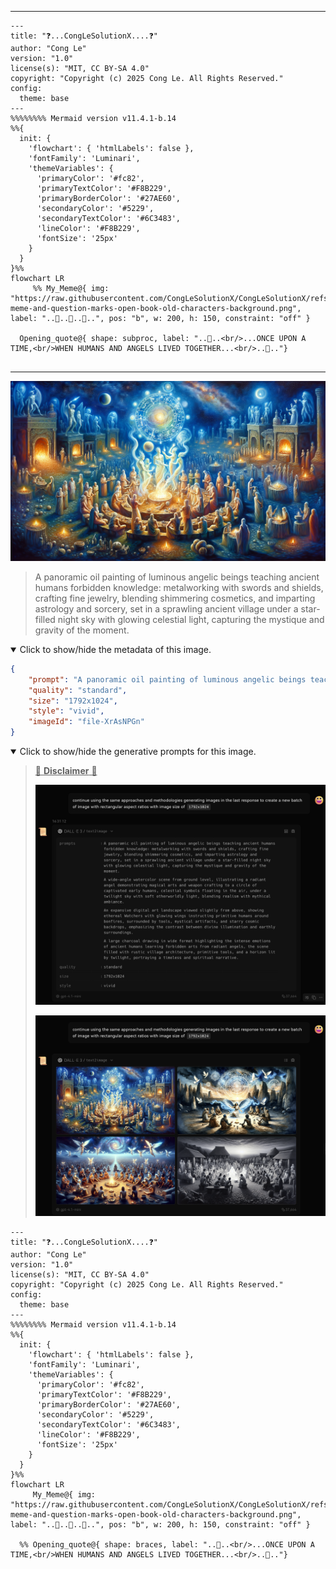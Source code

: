 
----

```mermaid
---
title: "❓...CongLeSolutionX....❓"
author: "Cong Le"
version: "1.0"
license(s): "MIT, CC BY-SA 4.0"
copyright: "Copyright (c) 2025 Cong Le. All Rights Reserved."
config:
  theme: base
---
%%%%%%%% Mermaid version v11.4.1-b.14
%%{
  init: {
    'flowchart': { 'htmlLabels': false },
    'fontFamily': 'Luminari',
    'themeVariables': {
      'primaryColor': '#fc82',
      'primaryTextColor': '#F8B229',
      'primaryBorderColor': '#27AE60',
      'secondaryColor': '#5229',
      'secondaryTextColor': '#6C3483',
      'lineColor': '#F8B229',
      'fontSize': '25px'
    }
  }
}%%
flowchart LR
     %% My_Meme@{ img: "https://raw.githubusercontent.com/CongLeSolutionX/CongLeSolutionX/refs/heads/main/assets/images/My-meme-and-question-marks-open-book-old-characters-background.png", label: "..🙉..👀..📖..", pos: "b", w: 200, h: 150, constraint: "off" }
   
  Opening_quote@{ shape: subproc, label: "..👀..<br/>...ONCE UPON A TIME,<br/>WHEN HUMANS AND ANGELS LIVED TOGETHER...<br/>..👀.."}


```

----

![Tutelage of Forbidden Arts (1 Enoch 7-8)](./The_Book_of_Enoch_Ethiopic_Version/ASSETS/Tutelage_of_Forbidden_Arts_1_Enoch_7_8/Tutelage_of_Forbidden_Arts_1_Enoch_7_8_Pic2.png)

> A panoramic oil painting of luminous angelic beings teaching ancient humans forbidden knowledge: metalworking with swords and shields, crafting fine jewelry, blending shimmering cosmetics, and imparting astrology and sorcery, set in a sprawling ancient village under a star-filled night sky with glowing celestial light, capturing the mystique and gravity of the moment.

<details open>
<summary>Click to show/hide the metadata of this image.</summary>

```json
{
    "prompt": "A panoramic oil painting of luminous angelic beings teaching ancient humans forbidden knowledge: metalworking with swords and shields, crafting fine jewelry, blending shimmering cosmetics, and imparting astrology and sorcery, set in a sprawling ancient village under a star-filled night sky with glowing celestial light, capturing the mystique and gravity of the moment.",
    "quality": "standard",
    "size": "1792x1024",
    "style": "vivid",
    "imageId": "file-XrAsNPGn"
}
```

</details>


<details open>
<summary>Click to show/hide the generative prompts for this image.</summary>

> <ins>📢 **Disclaimer** 🚨</ins>
>
> ![Tutelage_of_Forbidden_Arts_1_Enoch_7_8_Prompt](./The_Book_of_Enoch_Ethiopic_Version/ASSETS/Tutelage_of_Forbidden_Arts_1_Enoch_7_8/Tutelage_of_Forbidden_Arts_1_Enoch_7_8_Prompts.png)
>
> ![Tutelage_of_Forbidden_Arts_1_Enoch_7_8_Request](./The_Book_of_Enoch_Ethiopic_Version/ASSETS/Tutelage_of_Forbidden_Arts_1_Enoch_7_8/Tutelage_of_Forbidden_Arts_1_Enoch_7_8_Request.png)
</details>


```mermaid
---
title: "❓...CongLeSolutionX....❓"
author: "Cong Le"
version: "1.0"
license(s): "MIT, CC BY-SA 4.0"
copyright: "Copyright (c) 2025 Cong Le. All Rights Reserved."
config:
  theme: base
---
%%%%%%%% Mermaid version v11.4.1-b.14
%%{
  init: {
    'flowchart': { 'htmlLabels': false },
    'fontFamily': 'Luminari',
    'themeVariables': {
      'primaryColor': '#fc82',
      'primaryTextColor': '#F8B229',
      'primaryBorderColor': '#27AE60',
      'secondaryColor': '#5229',
      'secondaryTextColor': '#6C3483',
      'lineColor': '#F8B229',
      'fontSize': '25px'
    }
  }
}%%
flowchart LR
     My_Meme@{ img: "https://raw.githubusercontent.com/CongLeSolutionX/CongLeSolutionX/refs/heads/main/assets/images/My-meme-and-question-marks-open-book-old-characters-background.png", label: "..🙉..👀..📖..", pos: "b", w: 200, h: 150, constraint: "off" }
   
  %% Opening_quote@{ shape: braces, label: "..👀..<br/>...ONCE UPON A TIME,<br/>WHEN HUMANS AND ANGELS LIVED TOGETHER...<br/>..👀.."}


```


